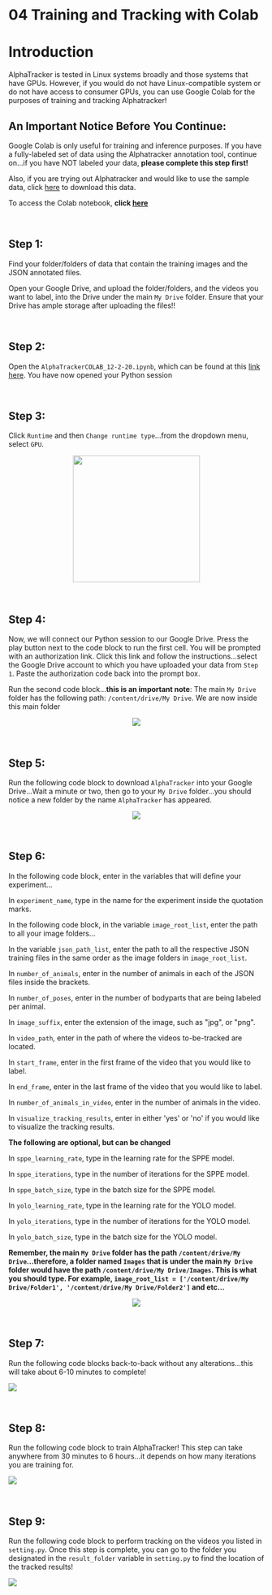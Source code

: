 # 04 Training and Tracking with Colab

# Introduction

AlphaTracker is tested in Linux systems broadly and those systems that have GPUs. However, if you would do not have Linux-compatible system or do not have access to consumer GPUs, you can use Google Colab for the purposes of training and tracking Alphatracker!

## An Important Notice Before You Continue:

Google Colab is only useful for training and inference purposes. If you have a fully-labeled set of data using the Alphatracker annotation tool, continue on...if you have NOT labeled your data, **please complete this step first!**

Also, if you are trying out Alphatracker and would like to use the sample data, click [here](https://drive.google.com/drive/folders/1Dk6e7sJ-dtT3L26r2Tw2QeiQSkn1DAfs?usp=sharing) to download this data. 

To access the Colab notebook, **click [here](https://colab.research.google.com/drive/1SE3NpoTOjZqt8AftP5taNCQ8efWUanQW?usp=sharing)**

<br>

## Step 1:

Find your folder/folders of data that contain the training images and the JSON annotated files. 

Open your Google Drive, and upload the folder/folders, and the videos you want to label, into the Drive under the main `My Drive` folder. Ensure that your Drive has ample storage after uploading the files!!

<br>

## Step 2: 

Open the `AlphaTrackerCOLAB_12-2-20.ipynb`, which can be found at this [link here](https://colab.research.google.com/drive/1SE3NpoTOjZqt8AftP5taNCQ8efWUanQW?usp=sharing). You have now opened your Python session

<br>

## Step 3:

Click `Runtime` and then `Change runtime type`...from the dropdown menu, select `GPU`. 

<p align = 'center'>
    <img src = '../Manual/media/runtime_pic.png' widht = 250 height = 250>
</p>

<br>

## Step 4: 

Now, we will connect our Python session to our Google Drive. Press the play button next to the code block to run the first cell. You will be prompted with an authorization link. Click this link and follow the instructions...select the Google Drive account to which you have uploaded your data from `Step 1`. Paste the authorization code back into the prompt box. 

Run the second code block...**this is an important note**: The main `My Drive` folder has the following path: `/content/drive/My Drive`. We are now inside this main folder

<p align = 'center'>
    <img src = '../Manual/media/step_4_.png'>
</p>

<br>

## Step 5:

Run the following code block to download `AlphaTracker` into your Google Drive...Wait a minute or two, then go to your `My Drive` folder...you should notice a new folder by the name `AlphaTracker` has appeared. 


<p align = 'center'>
    <img src = '../Manual/media/step_5_.png'>
</p>

<br>

## Step 6:

In the following code block, enter in the variables that will define your experiment...

In `experiment_name`, type in the name for the experiment inside the quotation marks. 

In the following code block, in the variable `image_root_list`, enter the path to all your image folders...

In the variable `json_path_list`, enter the path to all the respective JSON training files in the same order as the image folders in `image_root_list`. 

In `number_of_animals`, enter in the number of animals in each of the JSON files inside the brackets.

In `number_of_poses`, enter in the number of bodyparts that are being labeled per animal. 

In `image_suffix`, enter the extension of the image, such as "jpg", or "png".

In `video_path`, enter in the path of where the videos to-be-tracked are located. 

In `start_frame`, enter in the first frame of the video that you would like to label.

In `end_frame`, enter in the last frame of the video that you would like to label. 

In `number_of_animals_in_video`, enter in the number of animals in the video. 

In `visualize_tracking_results`, enter in either 'yes' or 'no' if you would like to visualize the tracking results. 

**The following are optional, but can be changed**

In `sppe_learning_rate`, type in the learning rate for the SPPE model. 

In `sppe_iterations`, type in the number of iterations for the SPPE model. 

In `sppe_batch_size`, type in the batch size for the SPPE model. 

In `yolo_learning_rate`, type in the learning rate for the YOLO model.

In `yolo_iterations`, type in the number of iterations for the YOLO model.

In `yolo_batch_size`, type in the batch size for the YOLO model. 


**Remember, the main `My Drive` folder has the path `/content/drive/My Drive`...therefore, a folder named `Images` that is under the main `My Drive` folder would have the path `/content/drive/My Drive/Images`. This is what you should type. For example, `image_root_list = ['/content/drive/My Drive/Folder1', '/content/drive/My Drive/Folder2']` and etc...**

 

<p align = 'center'>
    <img src = '../Manual/media/step_6_.png' >
</p>

<br>


## Step 7: 

Run the following code blocks back-to-back without any alterations...this will take about 6-10 minutes to complete!

<p align = 'left'>
    <img src = '../Manual/media/step_8_.png'>
</p>

<br>

## Step 8:

Run the following code block to train AlphaTracker! This step can take anywhere from 30 minutes to 6 hours...it depends on how many iterations you are training for.

<p align = 'left'>
    <img src = '../Manual/media/step_9_.png'>
</p>

<br>

## Step 9:

Run the following code block to perform tracking on the videos you listed in `setting.py`. Once this step is complete, you can go to the folder you designated in the `result_folder` variable in `setting.py` to find the location of the tracked results!

<p align = 'left'>
    <img src = '../Manual/media/step_10_.png'>
</p>
